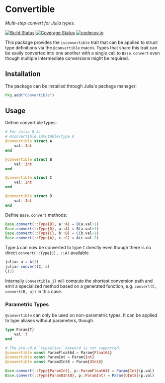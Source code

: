 # Convertible

*Multi-step convert for Julia types.*

[![Build Status][travis-badge]][travis-link] [![Coverage Status][coveralls-badge]][coveralls-link] [![codecov.io][codecov-badge]][codecov-link]

This package provides the `isconvertible` trait that can be applied to struct type definitions via the `@convertible` macro.
Types that share this trait can be easily converted into one another with a single call to `Base.convert` even though multiple intermediate conversions might be required.

## Installation

The package can be installed through Julia's package manager:

```julia
Pkg.add("Convertible")
```

## Usage

Define convertible types:
```julia
# For Julia 0.5:
# @convertible immutable/type A
@convertible struct A
    val::Int
end

@convertible struct B
    val::Int
end

@convertible struct C
    val::Int
end

@convertible struct D
    val::Int
end
```

Define `Base.convert` methods:
```julia
Base.convert(::Type{B}, a::A) = B(a.val+1)
Base.convert(::Type{D}, a::A) = B(a.val+1)
Base.convert(::Type{C}, b::B) = C(b.val+1)
Base.convert(::Type{A}, c::C) = A(c.val-2)
```

Type `A` can now be converted to type `C` directly even though there is no direct `convert(::Type{C}, ::A)` available.
```julia
julia> a = A(1)
julia> convert(C, a)
C(3)
```

Internally `Convertible.jl` will compute the shortest conversion path and emit a specialized method based on a generated function, 
e.g. `convert(C, convert(B, a))` in this case.

### Parametric Types

`@convertible` can only be used on non-parametric types.
It can be applied to type aliases without parameters, though.

```julia
type Param{T}
    val::T
end

# The pre-v0.6 `typealias` keyword is not supported.
@convertible const ParamFloat64 = Param{Float64}
@convertible const ParamInt = Param{Int}
@convertible const ParamUInt8 = Param{UInt8}

Base.convert(::Type{ParamInt}, p::ParamFloat64) = Param{Int}(p.val)
Base.convert(::Type{ParamUInt8}, p::ParamInt) = Param{UInt8}(p.val)
```

[travis-badge]: https://travis-ci.org/helgee/Convertible.jl.svg?branch=master
[travis-link]: https://travis-ci.org/helgee/Convertible.jl
[coveralls-badge]: https://coveralls.io/repos/helgee/Convertible.jl/badge.svg?branch=master&service=github
[coveralls-link]: https://coveralls.io/github/helgee/Convertible.jl?branch=master
[codecov-badge]: http://codecov.io/github/helgee/Convertible.jl/coverage.svg?branch=master
[codecov-link]: http://codecov.io/github/helgee/Convertible.jl?branch=master

